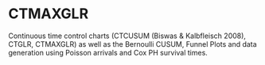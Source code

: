 # CTMAXGLR
Continuous time control charts (CTCUSUM (Biswas &amp; Kalbfleisch 2008), CTGLR, CTMAXGLR) as well as the Bernoulli CUSUM, Funnel Plots and data generation using Poisson arrivals and Cox PH survival times.
